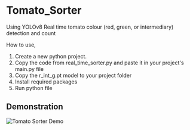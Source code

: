 # Tomato_Sorter
Using YOLOv8
Real time tomato colour (red, green, or intermediary) detection and count

How to use,

1. Create a new python project.
2. Copy the code from real_time_sorter.py and paste it in your project's main.py file
3. Copy the r_int_g.pt model to your project folder
4. Install required packages
5. Run python file

## Demonstration

![Tomato Sorter Demo](https://github.com/Avindu21894/Project-Readme-Assets/blob/b0691ee71cc29a6a59143c857484453a42e8796a/Tomato_Sorter/TS.gif)


